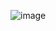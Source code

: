 ![image](https://user-images.githubusercontent.com/63789702/188307225-0af26655-26ad-4edf-9d35-f9e6a944d6bb.png)
